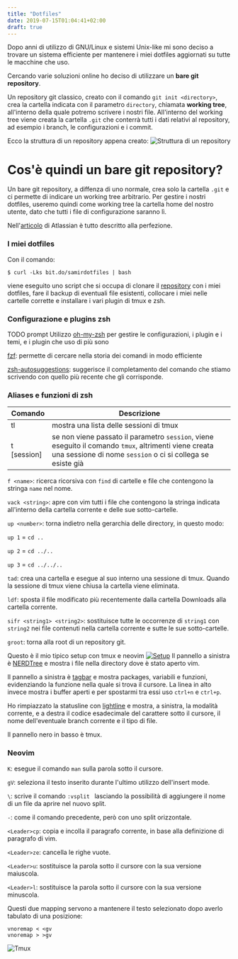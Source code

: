 ```yaml
---
title: "Dotfiles"
date: 2019-07-15T01:04:41+02:00
draft: true
---
```


Dopo anni di utilizzo di GNU/Linux e sistemi Unix-like mi sono deciso a trovare
un sistema efficiente per mantenere i miei dotfiles aggiornati su tutte le
macchine che uso.

Cercando varie soluzioni online ho deciso di utilizzare un **bare git
repository**.

Un repository git classico, creato con il comando `git init <directory>`, crea
la cartella indicata con il parametro `directory`, chiamata **working tree**,
all'interno della quale potremo scrivere i nostri file.  All'interno del working
tree viene creata la cartella `.git` che conterrà tutti i dati relativi al
repository, ad esempio i branch, le configurazioni e i commit.

Ecco la struttura di un repository appena creato:
![Struttura di un repository](/images/dotfiles/repo.png)

# Cos'è quindi un bare git repository?
Un bare git repository, a diffenza di uno normale, crea solo la cartella `.git`
e ci permette di indicare un working tree arbitrario. Per gestire i nostri
dotfiles, useremo quindi come working tree la cartella home del nostro utente,
dato che tutti i file di configurazione saranno lì.

Nell'[articolo](https://www.atlassian.com/git/tutorials/dotfiles) di Atlassian è tutto
descritto alla perfezione.

### I miei dotfiles 
Con il comando:
```
$ curl -Lks bit.do/samirdotfiles | bash
```
viene eseguito uno script che si occupa di clonare il
[repository](https://github.com/samirettali/dotfiles) con i miei dotfiles, fare
il backup di eventuali file esistenti, collocare i miei nelle cartelle
corrette e installare i vari plugin di tmux e zsh.


### Configurazione e plugins zsh
TODO prompt
Utilizzo [oh-my-zsh](https://github.com/robbyrussell/oh-my-zsh) per gestire
le configurazioni, i plugin e i temi, e i plugin che uso di più sono

[fzf](https://github.com/junegunn/fzf): permette di cercare nella storia dei
comandi in modo efficiente

[zsh-autosuggestions](https://github.com/zsh-users/zsh-autosuggestions):
suggerisce il completamento del comando che stiamo scrivendo con quello più
recente che gli corrisponde.

### Aliases e funzioni di zsh

| Comando | Descrizione |
|-|-|
| tl | mostra una lista delle sessioni di tmux |
| t [session] | se non viene passato il parametro `session`, viene eseguito il comando `tmux`, altrimenti viene creata una sessione di nome `session` o ci si collega se esiste già |

`f <name>`: ricerca ricorsiva con `find` di cartelle e file che contengono la
stringa `name` nel nome.

`vack <string>`: apre con vim tutti i file che contengono la stringa indicata
all'interno della cartella corrente e delle sue sotto-cartelle.

`up <number>`: torna indietro nella gerarchia delle directory, in questo modo:

`up 1` = `cd ..`

`up 2` = `cd ../..`

`up 3` = `cd ../../..`

`tad`: crea una cartella e esegue al suo interno una sessione di tmux. Quando la
sessione di tmux viene chiusa la cartella viene eliminata.

`ldf`: sposta il file modificato più recentemente dalla cartella Downloads alla
cartella corrente.

`sifr <string1> <string2>`: sostituisce tutte le occorrenze di `string1` con
`string2` nei file contenuti nella cartella corrente e sutte le sue
sotto-cartelle.

`groot`: torna alla root di un repository git.

Questo è il mio tipico setup con tmux e neovim
[![Setup](/images/dotfiles/setup.png)](/images/dotfiles/setup.png)
Il pannello a sinistra è [NERDTree](https://github.com/scrooloose/nerdtree) e
mostra i file nella directory dove è stato aperto vim.

Il pannello a sinistra è [tagbar](https://github.com/majutsushi/tagbar) e mostra
packages, variabili e funzioni, evidenziando la funzione nella quale si trova il
cursore.
La linea in alto invece mostra i buffer aperti e per spostarmi tra essi uso
`ctrl+n` e `ctrl+p`.

Ho rimpiazzato la statusline con [lightline](https://github.com/itchyny/lightline.vim)
e mostra, a sinistra, la modalità corrente, e a destra il codice esadecimale del
carattere sotto il cursore, il nome dell'eventuale branch corrente e il tipo di
file.

Il pannello nero in basso è tmux.

### Neovim

`K`: esegue il comando `man` sulla parola sotto il cursore.

`gV`: seleziona il testo inserito durante l'ultimo utilizzo dell'insert mode.

`\`: scrive il comando `:vsplit ` lasciando la possibilità di aggiungere il nome
di un file da aprire nel nuovo split.

`-`: come il comando precedente, però con uno split orizzontale.

`<Leader>cp`: copia e incolla il paragrafo corrente, in base alla definizione di
paragrafo di vim.

`<Leader>ze`: cancella le righe vuote.

`<Leader>u`: sostituisce la parola sotto il cursore con la sua versione
maiuscola.

`<Leader>l`: sostituisce la parola sotto il cursore con la sua versione
minuscola.

Questi due mapping servono a mantenere il testo selezionato dopo averlo
tabulato di una posizione:
```vim
vnoremap < <gv
vnoremap > >gv
```

![Tmux](/images/dotfiles/tmux.png)

